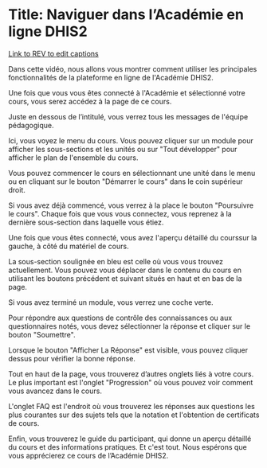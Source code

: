 # Title: Naviguer dans l’Académie en ligne DHIS2

[Link to REV to edit captions](https://www.rev.com/captions-editor/Edit?token=GfUhtHX9kUKzu5_VH6q_1uwQXsHFZADpLKIJkw_-2gHtAxvMDl-mi4gUdYNEfFth_exKXA&loadFrom=OrderDetails&openSharePopover=False)

Dans cette vidéo, nous allons vous montrer comment utiliser les principales fonctionnalités de la plateforme en ligne de l'Académie
DHIS2.

Une fois que vous vous êtes connecté à l'Académie et sélectionné votre cours, vous serez accédez à la page de ce cours.

Juste en dessous de l’intitulé, vous verrez tous les messages de l'équipe pédagogique.

Ici, vous voyez le menu du cours. Vous pouvez cliquer sur un module pour afficher les sous-sections et les unités ou sur "Tout développer" pour afficher le plan de l'ensemble du cours.

Vous pouvez commencer le cours en sélectionnant une unité dans le menu ou en cliquant sur le bouton "Démarrer le cours" dans le coin supérieur
droit.

Si vous avez déjà commencé, vous verrez à la place le bouton "Poursuivre le cours". Chaque fois que vous vous connectez, vous reprenez à la dernière sous-section dans laquelle vous étiez.

Une fois que vous êtes connecté, vous avez l'aperçu détaillé du courssur la gauche, à côté du matériel de cours.

La sous-section soulignée en bleu est celle où vous vous trouvez actuellement. Vous pouvez vous déplacer dans le contenu du cours en utilisant les boutons précédent et suivant situés en haut et en bas de la page.

Si vous avez terminé un module, vous verrez une coche verte.

Pour répondre aux questions de contrôle des connaissances ou aux questionnaires notés, vous devez sélectionner la réponse et cliquer sur le bouton "Soumettre".

Lorsque le bouton "Afficher La Réponse" est visible, vous pouvez cliquer dessus pour vérifier la bonne réponse.

Tout en haut de la page, vous trouverez d’autres onglets liés à votre cours. Le plus important est l'onglet "Progression" où vous pouvez voir comment vous avancez dans le cours.

L'onglet FAQ est l'endroit où vous trouverez les réponses aux questions les plus courantes sur des sujets tels que la notation et l'obtention de certificats de cours.

Enfin, vous trouverez le guide du participant, qui donne un aperçu détaillé du cours et des informations pratiques. Et c'est tout. Nous espérons que vous apprécierez ce cours de l’Académie DHIS2.
